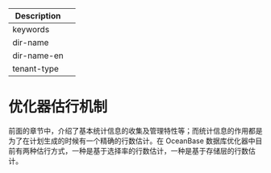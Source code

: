 | Description   |                 |
|---------------|-----------------|
| keywords      |                 |
| dir-name      |                 |
| dir-name-en   |                 |
| tenant-type   |                 |

# 优化器估行机制

前面的章节中，介绍了基本统计信息的收集及管理特性等；而统计信息的作用都是为了在计划生成的时候有一个精确的行数估计。在 OceanBase 数据库优化器中目前有两种估行方式，一种是基于选择率的行数估计，一种是基于存储层的行数估计。

